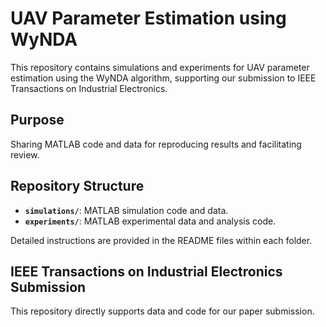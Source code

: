 # UAV Parameter Estimation using WyNDA

This repository contains simulations and experiments for UAV parameter estimation using the WyNDA algorithm, supporting our submission to IEEE Transactions on Industrial Electronics.

## Purpose

Sharing MATLAB code and data for reproducing results and facilitating review.

## Repository Structure

* **`simulations/`**: MATLAB simulation code and data.
* **`experiments/`**: MATLAB experimental data and analysis code.

Detailed instructions are provided in the README files within each folder.

## IEEE Transactions on Industrial Electronics Submission

This repository directly supports data and code for our paper submission.

